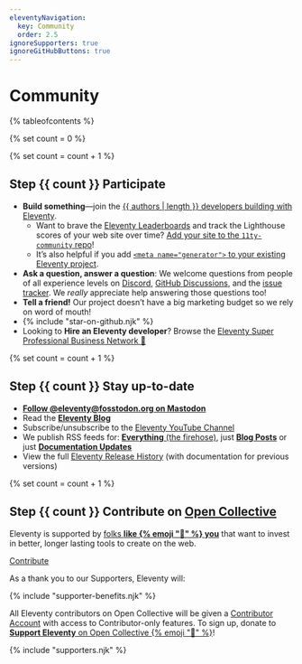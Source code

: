 ```yaml
---
eleventyNavigation:
  key: Community
  order: 2.5
ignoreSupporters: true
ignoreGitHubButtons: true
---
```


# Community

{% tableofcontents %}

{% set count = 0 %}

{% set count = count + 1 %}

## <span class="numberflag"><span class="sr-only">Step</span> {{ count }}</span> Participate

- **Build something**—join the [{{ authors | length }} developers building with Eleventy](/authors/).
  - Want to brave the [Eleventy Leaderboards](/speedlify/) and track the Lighthouse scores of your web site over time? [Add your site to the `11ty-community` repo](/docs/leaderboards-add/)!
  - It’s also helpful if you add [`<meta name="generator">` to your existing Eleventy project](/docs/data-eleventy-supplied/#use-with-meta-namegenerator).
- **Ask a question, answer a question**: We welcome questions from people of all experience levels on [Discord](/blog/discord/), [GitHub Discussions](https://github.com/11ty/eleventy/discussions), and the [issue tracker](https://github.com/11ty/eleventy/issues). We _really_ appreciate help answering those questions too!
- **Tell a friend!** Our project doesn’t have a big marketing budget so we rely on word of mouth!
- {% include "star-on-github.njk" %}
- Looking to **Hire an Eleventy developer**? Browse the [Eleventy Super Professional Business Network 💼](/super-professional-business-network/)

{% set count = count + 1 %}

## <span class="numberflag"><span class="sr-only">Step</span> {{ count }}</span> Stay up-to-date

- [**Follow @eleventy@fosstodon.org on Mastodon**](https://fosstodon.org/@eleventy)
- Read the [**Eleventy Blog**](/blog/)
- Subscribe/unsubscribe to the [Eleventy YouTube Channel](https://www.youtube.com/channel/UCskGTioqrMBcw8pd14_334A)
- We publish RSS feeds for: [**Everything** (the firehose)](/firehose/?type=youtube&type=github&type=blog&type=quick-tips), just [**Blog Posts**](/blog/feed.xml) or just [**Documentation Updates**](/docs/feed.xml)
- View the full [Eleventy Release History](/docs/versions/) (with documentation for previous versions)

{% set count = count + 1 %}

## <span class="numberflag"><span class="sr-only">Step</span> {{ count }}</span> Contribute on [Open Collective](https://opencollective.com/11ty)

Eleventy is supported by [folks <strong>like {% emoji "👋" %} <span class="nowrap" data-investors-avatar="prepend">you</span></strong>](/docs/supporters/) that want to invest in better, longer lasting tools to create on the web.

<div class="fl">
    <div>
        <a href="https://opencollective.com/11ty" class="btn-primary btn-primary-sm benchnine rainbow-active rainbow-active-noanim elv-externalexempt">Contribute</a>
    </div>
    <div style="flex-basis: 30em">

As a thank you to our Supporters, Eleventy will:

{% include "supporter-benefits.njk" %}

</div></div>

All Eleventy contributors on Open Collective will be given a <a href="/docs/account/">Contributor Account</a> with access to Contributor-only features. To sign up, donate to <a href="https://opencollective.com/11ty"><strong>Support Eleventy</strong> on Open Collective {% emoji "🎁" %}</a>!

{% include "supporters.njk" %}
